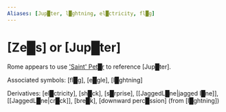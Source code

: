 ```yaml
---
Aliases: [Jup█ter, l█ghtning, el█ctricity, fl█g]
---
```


# **[Ze█s]** or **[Jup█ter]**


Rome appears to use ['Saint' Pet█r](https://www.youtube.com/embed/eDrscByKEUQ?start=621) to reference [Jup█ter].

Associated symbols: [fl█g], [e█gle], [l█ghtning]

Derivatives: [el█ctricity], [sh█ck], [s█rprise], [[JaggedL█ne|jagged l█ne]], [[JaggedL█ne|cr█ck]], [bre█k], [downward perc█ssion] (from [l█ghtning])
